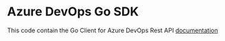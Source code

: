 # Azure DevOps Go SDK

This code contain the Go Client for Azure DevOps Rest API
[documentation](https://docs.microsoft.com/en-us/rest/api/azure/devops/?view=azure-devops-rest-5.0)

